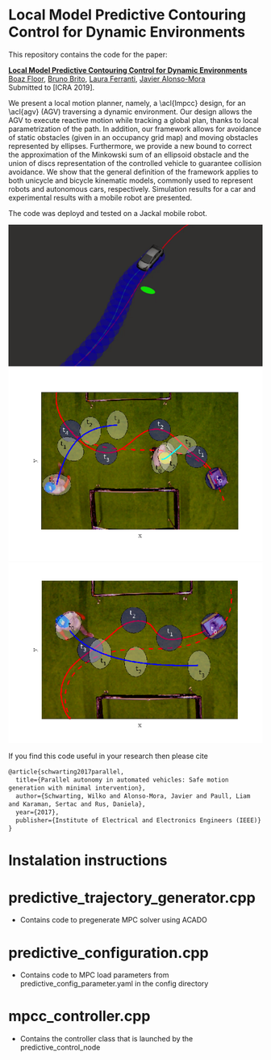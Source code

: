 # Local Model Predictive Contouring Control for Dynamic Environments

This repository contains the code for the paper:

**<a href="https://arxiv.org/abs/1803.10892">Local Model Predictive Contouring Control for Dynamic Environments</a>**
<br>
<a href="http://www.tudelft.nl/staff/bruno.debrito/">Boaz Floor</a>,
<a href="http://www.tudelft.nl/staff/bruno.debrito/">Bruno Brito</a>,
<a href="http://www.tudelft.nl/staff/L.Ferranti/">Laura Ferranti</a>,
<a href="http://www.tudelft.nl/staff/j.alonsomora/">Javier Alonso-Mora</a>
<br>
Submitted to [ICRA 2019].

We present a local motion planner, namely, a \acl{lmpcc} design, for an \acl{agv} (AGV) traversing a dynamic environment. Our design allows the AGV to execute reactive motion while tracking a global plan, thanks to local parametrization of the path. In addition, our framework allows for avoidance of static obstacles (given in an occupancy grid map) and moving obstacles represented by ellipses. Furthermore, we provide a new bound to correct the approximation of the Minkowski sum of an ellipsoid obstacle and the union of discs representation of the controlled vehicle to guarantee collision avoidance. We show that the general definition of the framework applies to both unicycle and bicycle kinematic models, commonly used to represent robots and autonomous cars, respectively. Simulation results for a car and experimental results with a mobile robot are presented.

The code was deployd and tested on a Jackal mobile robot.

<div align='center'>
<img src="images/car_scenario.png"></img>
<img src="images/scenario1.png"></img>
<img src="images/scenario2.png"></img>
</div>

If you find this code useful in your research then please cite
```
@article{schwarting2017parallel,
  title={Parallel autonomy in automated vehicles: Safe motion generation with minimal intervention},
  author={Schwarting, Wilko and Alonso-Mora, Javier and Paull, Liam and Karaman, Sertac and Rus, Daniela},
  year={2017},
  publisher={Institute of Electrical and Electronics Engineers (IEEE)}
}
```

# Instalation instructions

# predictive_trajectory_generator.cpp
- Contains code to pregenerate MPC solver using ACADO

# predictive_configuration.cpp
- Contains code to MPC load parameters from predictive_config_parameter.yaml in the config directory

# mpcc_controller.cpp
- Contains the controller class that is launched by the predictive_control_node